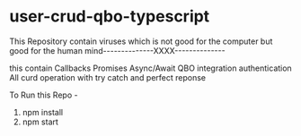 # user-crud-qbo-typescript
This Repository contain viruses which is not good for the computer but good for the human mind--------------XXXX--------------

this contain 
Callbacks
Promises
Async/Await
QBO integration authentication
All curd operation with try catch and perfect reponse 

To Run this Repo -
1) npm install
2) npm start
